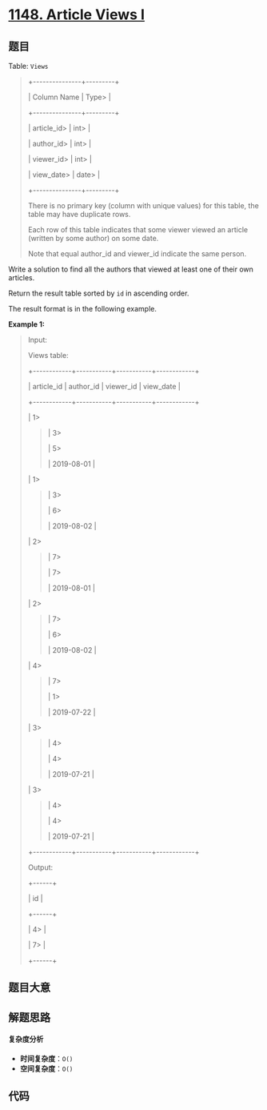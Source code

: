 # [1148. Article Views I](https://leetcode.com/problems/article-views-i/)

## 题目

Table: `Views`

> +---------------+---------+
>
> | Column Name | Type>
> |
>
> +---------------+---------+
>
> | article_id>
> | int>
> |
>
> | author_id>
> | int>
> |
>
> | viewer_id>
> | int>
> |
>
> | view_date>
> | date>
> |
>
> +---------------+---------+
>
> There is no primary key (column with unique values) for this table, the table may have duplicate rows.
>
> Each row of this table indicates that some viewer viewed an article (written by some author) on some date.
>
> Note that equal author_id and viewer_id indicate the same person.

Write a solution to find all the authors that viewed at least one of their own
articles.

Return the result table sorted by `id` in ascending order.

The result format is in the following example.

**Example 1:**

> Input:
>
> Views table:
>
> +------------+-----------+-----------+------------+
>
> | article_id | author_id | viewer_id | view_date |
>
> +------------+-----------+-----------+------------+
>
> | 1>
>
> > | 3>
> >
> > | 5>
> >
> > | 2019-08-01 |
>
> | 1>
>
> > | 3>
> >
> > | 6>
> >
> > | 2019-08-02 |
>
> | 2>
>
> > | 7>
> >
> > | 7>
> >
> > | 2019-08-01 |
>
> | 2>
>
> > | 7>
> >
> > | 6>
> >
> > | 2019-08-02 |
>
> | 4>
>
> > | 7>
> >
> > | 1>
> >
> > | 2019-07-22 |
>
> | 3>
>
> > | 4>
> >
> > | 4>
> >
> > | 2019-07-21 |
>
> | 3>
>
> > | 4>
> >
> > | 4>
> >
> > | 2019-07-21 |
>
> +------------+-----------+-----------+------------+
>
> Output:
>
> +------+
>
> | id |
>
> +------+
>
> | 4>
> |
>
> | 7>
> |
>
> +------+

## 题目大意

## 解题思路

#### 复杂度分析

- **时间复杂度**：`O()`
- **空间复杂度**：`O()`

## 代码

```javascript

```
